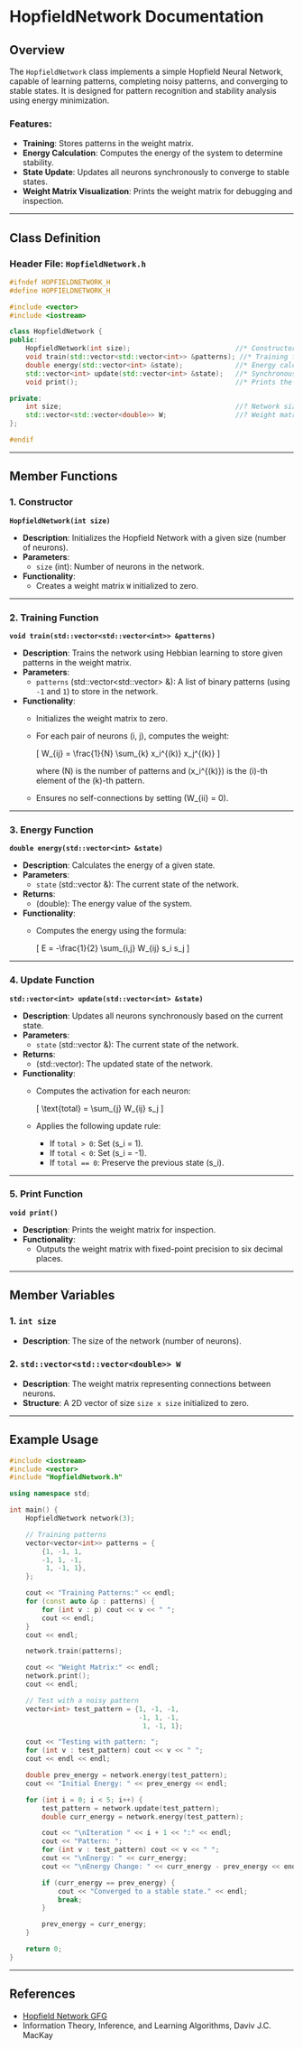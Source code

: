 # HopfieldNetwork Documentation

## Overview
The `HopfieldNetwork` class implements a simple Hopfield Neural Network, capable of learning patterns, completing noisy patterns, and converging to stable states. It is designed for pattern recognition and stability analysis using energy minimization.

### Features:
- **Training**: Stores patterns in the weight matrix.
- **Energy Calculation**: Computes the energy of the system to determine stability.
- **State Update**: Updates all neurons synchronously to converge to stable states.
- **Weight Matrix Visualization**: Prints the weight matrix for debugging and inspection.

---

## Class Definition
### Header File: `HopfieldNetwork.h`
```cpp
#ifndef HOPFIELDNETWORK_H
#define HOPFIELDNETWORK_H

#include <vector>
#include <iostream>

class HopfieldNetwork {
public:
    HopfieldNetwork(int size);                          //* Constructor
    void train(std::vector<std::vector<int>> &patterns); //* Training function
    double energy(std::vector<int> &state);             //* Energy calculation
    std::vector<int> update(std::vector<int> &state);   //* Synchronous state update
    void print();                                       //* Prints the weight matrix

private:
    int size;                                           //? Network size
    std::vector<std::vector<double>> W;                 //? Weight matrix
};

#endif
```

---

## Member Functions

### 1. Constructor
**`HopfieldNetwork(int size)`**
- **Description**: Initializes the Hopfield Network with a given size (number of neurons).
- **Parameters**:
  - `size` (int): Number of neurons in the network.
- **Functionality**:
  - Creates a weight matrix `W` initialized to zero.

---

### 2. Training Function
**`void train(std::vector<std::vector<int>> &patterns)`**
- **Description**: Trains the network using Hebbian learning to store given patterns in the weight matrix.
- **Parameters**:
  - `patterns` (std::vector<std::vector<int>> &): A list of binary patterns (using `-1` and `1`) to store in the network.
- **Functionality**:
  - Initializes the weight matrix to zero.
  - For each pair of neurons \(i, j\), computes the weight:
    
    \[ W_{ij} = \frac{1}{N} \sum_{k} x_i^{(k)} x_j^{(k)} \]
    
    where \(N\) is the number of patterns and \(x_i^{(k)}\) is the \(i\)-th element of the \(k\)-th pattern.
  - Ensures no self-connections by setting \(W_{ii} = 0\).

---

### 3. Energy Function
**`double energy(std::vector<int> &state)`**
- **Description**: Calculates the energy of a given state.
- **Parameters**:
  - `state` (std::vector<int> &): The current state of the network.
- **Returns**:
  - (double): The energy value of the system.
- **Functionality**:
  - Computes the energy using the formula:
    
    \[ E = -\frac{1}{2} \sum_{i,j} W_{ij} s_i s_j \]

---

### 4. Update Function
**`std::vector<int> update(std::vector<int> &state)`**
- **Description**: Updates all neurons synchronously based on the current state.
- **Parameters**:
  - `state` (std::vector<int> &): The current state of the network.
- **Returns**:
  - (std::vector<int>): The updated state of the network.
- **Functionality**:
  - Computes the activation for each neuron:
    
    \[ \text{total} = \sum_{j} W_{ij} s_j \]
    
  - Applies the following update rule:
    - If `total > 0`: Set \(s_i = 1\).
    - If `total < 0`: Set \(s_i = -1\).
    - If `total == 0`: Preserve the previous state \(s_i\).

---

### 5. Print Function
**`void print()`**
- **Description**: Prints the weight matrix for inspection.
- **Functionality**:
  - Outputs the weight matrix with fixed-point precision to six decimal places.

---

## Member Variables

### 1. `int size`
- **Description**: The size of the network (number of neurons).

### 2. `std::vector<std::vector<double>> W`
- **Description**: The weight matrix representing connections between neurons.
- **Structure**: A 2D vector of size `size x size` initialized to zero.

---

## Example Usage
```cpp
#include <iostream>
#include <vector>
#include "HopfieldNetwork.h"

using namespace std;

int main() {
    HopfieldNetwork network(3);

    // Training patterns
    vector<vector<int>> patterns = {
        {1, -1, 1,
        -1, 1, -1,
         1, -1, 1},
    };

    cout << "Training Patterns:" << endl;
    for (const auto &p : patterns) {
        for (int v : p) cout << v << " ";
        cout << endl;
    }
    cout << endl;

    network.train(patterns);

    cout << "Weight Matrix:" << endl;
    network.print();
    cout << endl;

    // Test with a noisy pattern
    vector<int> test_pattern = {1, -1, -1,
                                -1, 1, -1,
                                 1, -1, 1};

    cout << "Testing with pattern: ";
    for (int v : test_pattern) cout << v << " ";
    cout << endl << endl;

    double prev_energy = network.energy(test_pattern);
    cout << "Initial Energy: " << prev_energy << endl;

    for (int i = 0; i < 5; i++) {
        test_pattern = network.update(test_pattern);
        double curr_energy = network.energy(test_pattern);

        cout << "\nIteration " << i + 1 << ":" << endl;
        cout << "Pattern: ";
        for (int v : test_pattern) cout << v << " ";
        cout << "\nEnergy: " << curr_energy;
        cout << "\nEnergy Change: " << curr_energy - prev_energy << endl;

        if (curr_energy == prev_energy) {
            cout << "Converged to a stable state." << endl;
            break;
        }

        prev_energy = curr_energy;
    }

    return 0;
}
```

---

## References
- [Hopfield Network GFG](https://www.geeksforgeeks.org/hopfield-neural-network/)
- Information Theory, Inference, and Learning Algorithms, Daviv J.C. MacKay